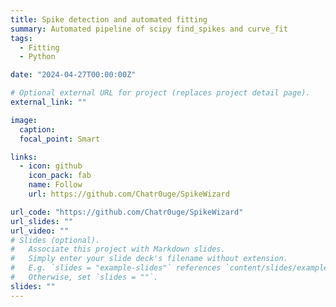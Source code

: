 ```yaml
---
title: Spike detection and automated fitting
summary: Automated pipeline of scipy find_spikes and curve_fit
tags:
  - Fitting
  - Python

date: "2024-04-27T00:00:00Z"

# Optional external URL for project (replaces project detail page).
external_link: ""

image:
  caption:
  focal_point: Smart

links:
  - icon: github
    icon_pack: fab
    name: Follow
    url: https://github.com/Chatr0uge/SpikeWizard

url_code: "https://github.com/Chatr0uge/SpikeWizard"
url_slides: ""
url_video: ""
# Slides (optional).
#   Associate this project with Markdown slides.
#   Simply enter your slide deck's filename without extension.
#   E.g. `slides = "example-slides"` references `content/slides/example-slides.md`.
#   Otherwise, set `slides = ""`.
slides: ""
---
```

